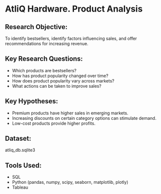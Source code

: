 # **AtliQ Hardware. Product Analysis**  

## **Research Objective:**  
To identify bestsellers, identify factors influencing sales, and offer recommendations for increasing revenue. 

## **Key Research Questions:**  
- Which products are bestsellers?
- How has product popularity changed over time?
- How does product popularity vary across markets?
- What actions can be taken to improve sales?

## **Key Hypotheses:** 
- Premium products have higher sales in emerging markets.
- Increasing discounts on certain category options can stimulate demand.
- Low-cost products provide higher profits.

## **Dataset:**  
atliq_db.sqlite3 

## **Tools Used:**  
- SQL 
- Python (pandas, numpy, scipy, seaborn, matplotlib, plotly)  
- Tableau  
